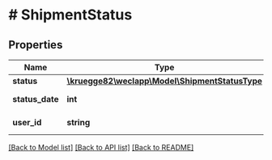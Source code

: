 # # ShipmentStatus

## Properties

Name | Type | Description | Notes
------------ | ------------- | ------------- | -------------
**status** | [**\kruegge82\weclapp\Model\ShipmentStatusType**](ShipmentStatusType.md) |  | [optional]
**status_date** | **int** |  | [optional] [readonly]
**user_id** | **string** |  | [optional] [readonly]

[[Back to Model list]](../../README.md#models) [[Back to API list]](../../README.md#endpoints) [[Back to README]](../../README.md)
